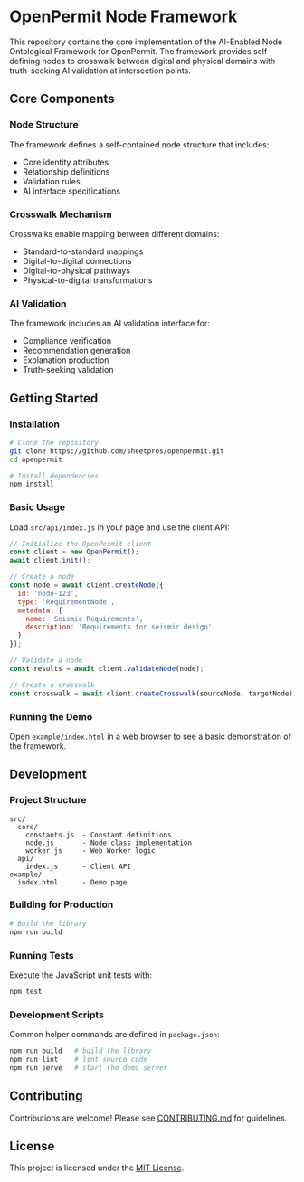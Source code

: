 # OpenPermit Node Framework

This repository contains the core implementation of the AI-Enabled Node Ontological Framework for OpenPermit. The framework provides self-defining nodes to crosswalk between digital and physical domains with truth-seeking AI validation at intersection points.

## Core Components

### Node Structure

The framework defines a self-contained node structure that includes:

- Core identity attributes
- Relationship definitions
- Validation rules
- AI interface specifications

### Crosswalk Mechanism

Crosswalks enable mapping between different domains:

- Standard-to-standard mappings
- Digital-to-digital connections
- Digital-to-physical pathways
- Physical-to-digital transformations

### AI Validation

The framework includes an AI validation interface for:

- Compliance verification
- Recommendation generation
- Explanation production
- Truth-seeking validation

## Getting Started

### Installation

```bash
# Clone the repository
git clone https://github.com/sheetpros/openpermit.git
cd openpermit

# Install dependencies
npm install
```

### Basic Usage

Load `src/api/index.js` in your page and use the client API:

```javascript
// Initialize the OpenPermit client
const client = new OpenPermit();
await client.init();

// Create a node
const node = await client.createNode({
  id: 'node-123',
  type: 'RequirementNode',
  metadata: {
    name: 'Seismic Requirements',
    description: 'Requirements for seismic design'
  }
});

// Validate a node
const results = await client.validateNode(node);

// Create a crosswalk
const crosswalk = await client.createCrosswalk(sourceNode, targetNode);
```

### Running the Demo

Open `example/index.html` in a web browser to see a basic demonstration of the framework.

## Development

### Project Structure

```
src/
  core/
    constants.js  - Constant definitions
    node.js       - Node class implementation
    worker.js     - Web Worker logic
  api/
    index.js      - Client API
example/
  index.html      - Demo page
```

### Building for Production

```bash
# Build the library
npm run build
```

### Running Tests

Execute the JavaScript unit tests with:

```bash
npm test
```

### Development Scripts

Common helper commands are defined in `package.json`:

```bash
npm run build   # build the library
npm run lint    # lint source code
npm run serve   # start the demo server
```

## Contributing

Contributions are welcome! Please see [CONTRIBUTING.md](CONTRIBUTING.md) for guidelines.

## License

This project is licensed under the [MIT License](LICENSE).
